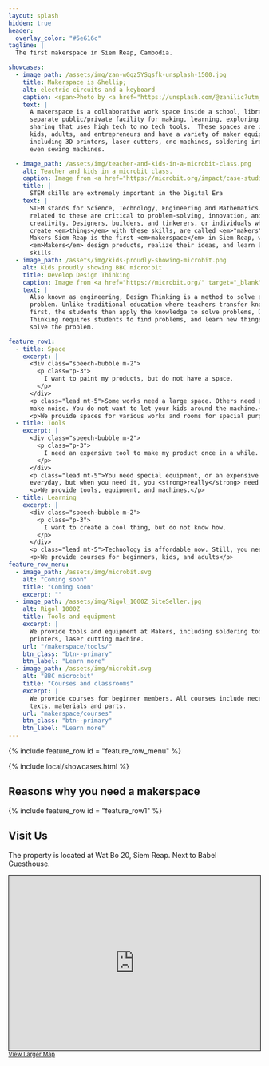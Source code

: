 ```yaml
---
layout: splash
hidden: true
header:
  overlay_color: "#5e616c"
tagline: |
  The first makerspace in Siem Reap, Cambodia.

showcases:
  - image_path: /assets/img/zan-wGqz5YSqsfk-unsplash-1500.jpg
    title: Makerspace is &hellip;
    alt: electric circuits and a keyboard
    caption: <span>Photo by <a href="https://unsplash.com/@zanilic?utm_source=unsplash&amp;utm_medium=referral&amp;utm_content=creditCopyText" target="_blank">Zan</a> on <a href="https://unsplash.com/?utm_source=unsplash&amp;utm_medium=referral&amp;utm_content=creditCopyText" target="_blank">Unsplash</a></span>
    text: |
      A makerspace is a collaborative work space inside a school, library or
      separate public/private facility for making, learning, exploring and
      sharing that uses high tech to no tech tools.  These spaces are open to
      kids, adults, and entrepreneurs and have a variety of maker equipment
      including 3D printers, laser cutters, cnc machines, soldering irons and
      even sewing machines.

  - image_path: /assets/img/teacher-and-kids-in-a-microbit-class.png
    alt: Teacher and kids in a microbit class.
    caption: Image from <a href="https://microbit.org/impact/case-studies/21st-century-schools/" target="_blank">21st Century Schools</a> on <a href="https://microbit.org/" target="_blank" >microbit.org</a>
    title: |
      STEM skills are extremely important in the Digital Era
    text: |
      STEM stands for Science, Technology, Engineering and Mathematics. Skills
      related to these are critical to problem-solving, innovation, and
      creativity. Designers, builders, and tinkerers, or individuals who
      create <em>things</em> with these skills, are called <em>"makers"</em>.
      Makers Siem Reap is the first <em>makerspace</em> in Siem Reap, where
      <em>Makers</em> design products, realize their ideas, and learn STEM
      skills.
  - image_path: /assets/img/kids-proudly-showing-microbit.png
    alt: Kids proudly showing BBC micro:bit
    title: Develop Design Thinking
    caption: Image from <a href="https://microbit.org/" target="_blank" >microbit.org</a>
    text: |
      Also known as engineering, Design Thinking is a method to solve a
      problem. Unlike traditional education where teachers transfer knowledge
      first, the students then apply the knowledge to solve problems, Design
      Thinking requires students to find problems, and learn new things to
      solve the problem.

feature_row1:
  - title: Space
    excerpt: |
      <div class="speech-bubble m-2">
        <p class="p-3">
          I want to paint my products, but do not have a space.
        </p>
      </div>
      <p class="lead mt-5">Some works need a large space. Others need a good ventilation. Machines
      make noise. You do not want to let your kids around the machine.</p>
      <p>We provide spaces for various works and rooms for special purpose.</p>
  - title: Tools
    excerpt: |
      <div class="speech-bubble m-2">
        <p class="p-3">
          I need an expensive tool to make my product once in a while.
        </p>
      </div>
      <p class="lead mt-5">You need special equipment, or an expensive machine. You do not use it
      everyday, but when you need it, you <strong>really</strong> need it.</p>
      <p>We provide tools, equipment, and machines.</p>
  - title: Learning
    excerpt: |
      <div class="speech-bubble m-2">
        <p class="p-3">
          I want to create a cool thing, but do not know how.
        </p>
      </div>
      <p class="lead mt-5">Technology is affordable now. Still, you need to invest your time to learn it.</p>
      <p>We provide courses for beginners, kids, and adults</p>
feature_row_menu:
  - image_path: /assets/img/microbit.svg
    alt: "Coming soon"
    title: "Coming soon"
    excerpt: ""
  - image_path: /assets/img/Rigol_1000Z_SiteSeller.jpg
    alt: Rigol 1000Z
    title: Tools and equipment
    excerpt: |
      We provide tools and equipment at Makers, including soldering tools, 3D
      printers, laser cutting machine.
    url: "/makerspace/tools/"
    btn_class: "btn--primary"
    btn_label: "Learn more"
  - image_path: /assets/img/microbit.svg
    alt: "BBC micro:bit"
    title: "Courses and classrooms"
    excerpt: |
      We provide courses for beginner members. All courses include necessary
      texts, materials and parts.
    url: "makerspace/courses"
    btn_class: "btn--primary"
    btn_label: "Learn more"
---
```


{% include feature_row
    id = "feature_row_menu"
%}

{% include local/showcases.html %}

## Reasons why you need a makerspace

{% include feature_row
    id = "feature_row1"
%}

<div class="container">
  <div class="row">
    <div class="col">
      <h2>Visit Us</h2>
    </div>
  </div>
  <div class="row">
    <div class="col-sm-4">
      <p>The property is located at Wat Bo 20, Siem Reap. Next to Babel Guesthouse.</p>
    </div>
    <div class="col-sm-8">
      <iframe width="100%" height="350" frameborder="0" scrolling="no" marginheight="0" marginwidth="0" src="https://www.openstreetmap.org/export/embed.html?bbox=103.86054039001466%2C13.357663974686954%2C103.86401116847993%2C13.361995949512423&amp;layer=mapnik&amp;marker=13.359829971822904%2C103.8622784614563" style="border: 1px solid black"></iframe><br/><small><a href="https://www.openstreetmap.org/?mlat=13.35983&amp;mlon=103.86228#map=18/13.35983/103.86228&amp;layers=N">View Larger Map</a></small>
    </div>
  </div>
</div>
